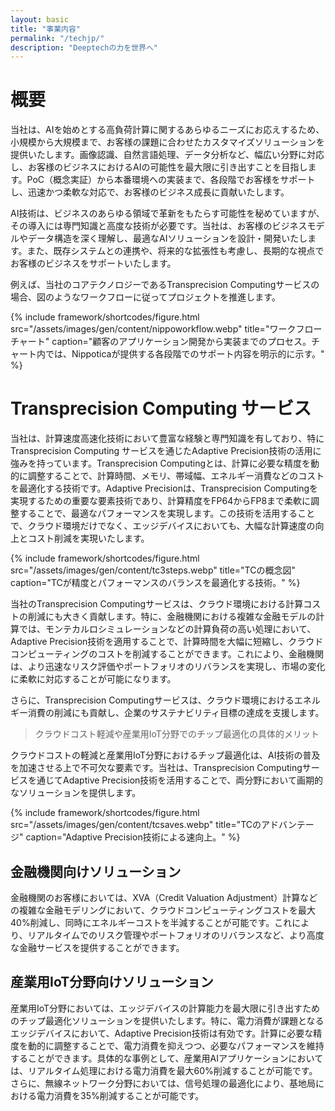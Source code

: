 ```yaml
---
layout: basic
title: "事業内容"
permalink: "/techjp/"
description: "Deeptechの力を世界へ"
---
```



# 概要

当社は、AIを始めとする高負荷計算に関するあらゆるニーズにお応えするため、小規模から大規模まで、お客様の課題に合わせたカスタマイズソリューションを提供いたします。画像認識、自然言語処理、データ分析など、幅広い分野に対応し、お客様のビジネスにおけるAIの可能性を最大限に引き出すことを目指します。PoC（概念実証）から本番環境への実装まで、各段階でお客様をサポートし、迅速かつ柔軟な対応で、お客様のビジネス成長に貢献いたします。

AI技術は、ビジネスのあらゆる領域で革新をもたらす可能性を秘めていますが、その導入には専門知識と高度な技術が必要です。当社は、お客様のビジネスモデルやデータ構造を深く理解し、最適なAIソリューションを設計・開発いたします。また、既存システムとの連携や、将来的な拡張性も考慮し、長期的な視点でお客様のビジネスをサポートいたします。

例えば、当社のコアテクノロジーであるTransprecision Computingサービスの場合、図のようなワークフローに従ってプロジェクトを推進します。

{% include framework/shortcodes/figure.html src="/assets/images/gen/content/nippoworkflow.webp" title="ワークフローチャート" caption="顧客のアプリケーション開発から実装までのプロセス。チャート内では、Nippoticaが提供する各段階でのサポート内容を明示的に示す。" %}

# Transprecision Computing サービス

当社は、計算速度高速化技術において豊富な経験と専門知識を有しており、特にTransprecision Computing サービスを通じたAdaptive Precision技術の活用に強みを持っています。Transprecision Computingとは、計算に必要な精度を動的に調整することで、計算時間、メモリ、帯域幅、エネルギー消費などのコストを最適化する技術です。Adaptive Precisionは、Transprecision Computingを実現するための重要な要素技術であり、計算精度をFP64からFP8まで柔軟に調整することで、最適なパフォーマンスを実現します。この技術を活用することで、クラウド環境だけでなく、エッジデバイスにおいても、大幅な計算速度の向上とコスト削減を実現いたします。

{% include framework/shortcodes/figure.html src="/assets/images/gen/content/tc3steps.webp" title="TCの概念図" caption="TCが精度とパフォーマンスのバランスを最適化する技術。" %}

当社のTransprecision Computingサービスは、クラウド環境における計算コストの削減にも大きく貢献します。特に、金融機関における複雑な金融モデルの計算では、モンテカルロシミュレーションなどの計算負荷の高い処理において、Adaptive Precision技術を適用することで、計算時間を大幅に短縮し、クラウドコンピューティングのコストを削減することができます。これにより、金融機関は、より迅速なリスク評価やポートフォリオのリバランスを実現し、市場の変化に柔軟に対応することが可能になります。

さらに、Transprecision Computingサービスは、クラウド環境におけるエネルギー消費の削減にも貢献し、企業のサステナビリティ目標の達成を支援します。

> クラウドコスト軽減や産業用IoT分野でのチップ最適化の具体的メリット

クラウドコストの軽減と産業用IoT分野におけるチップ最適化は、AI技術の普及を加速させる上で不可欠な要素です。当社は、Transprecision Computingサービスを通じてAdaptive Precision技術を活用することで、両分野において画期的なソリューションを提供します。

{% include framework/shortcodes/figure.html src="/assets/images/gen/content/tcsaves.webp" title="TCのアドバンテージ" caption="Adaptive Precision技術による速向上。" %}

## ⾦融機関向けソリューション

⾦融機関のお客様においては、XVA（Credit Valuation Adjustment）計算などの複雑な⾦融モデリングにおいて、クラウドコンピューティングコストを最⼤40%削減し、同時にエネルギーコストを半減することが可能です。これにより、リアルタイムでのリスク管理やポートフォリオのリバランスなど、より⾼度な⾦融サービスを提供することができます。

## 産業用IoT分野向けソリューション

産業用IoT分野においては、エッジデバイスの計算能⼒を最⼤限に引き出すためのチップ最適化ソリューションを提供いたします。特に、電⼒消費が課題となるエッジデバイスにおいて、Adaptive Precision技術は有効です。計算に必要な精度を動的に調整することで、電⼒消費を抑えつつ、必要なパフォーマンスを維持することができます。具体的な事例として、産業⽤AIアプリケーションにおいては、リアルタイム処理における電⼒消費を最⼤60%削減することが可能です。さらに、無線ネットワーク分野においては、信号処理の最適化により、基地局における電⼒消費を35%削減することが可能です。








